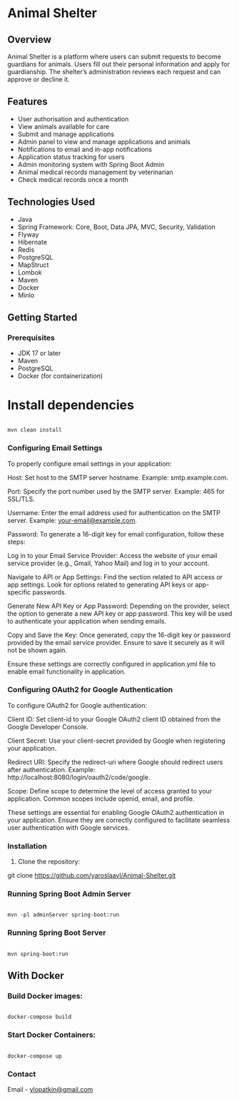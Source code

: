 # Animal Shelter

## Overview
Animal Shelter is a platform where users can submit requests to become guardians for animals. Users fill out their personal information and apply for guardianship. The shelter’s administration reviews each request and can approve or decline it.

## Features
- User authorisation and authentication
- View animals available for care
- Submit and manage applications
- Admin panel to view and manage applications and animals
- Notifications to email and in-app notifications
- Application status tracking for users
- Admin monitoring system with Spring Boot Admin
- Animal medical records management by veterinarian
- Check medical records once a month

## Technologies Used
- Java
- Spring Framework: Core, Boot, Data JPA, MVC, Security, Validation
- Flyway
- Hibernate
- Redis
- PostgreSQL
- MapStruct
- Lombok
- Maven
- Docker
- MinIo

## Getting Started

### Prerequisites
- JDK 17 or later
- Maven
- PostgreSQL
- Docker (for containerization)

# Install dependencies
 ```

mvn clean install

 ```

### Configuring Email Settings
To properly configure email settings in your application:

Host: Set host to the SMTP server hostname. Example: smtp.example.com.

Port: Specify the port number used by the SMTP server. Example: 465 for SSL/TLS.

Username: Enter the email address used for authentication on the SMTP server. Example: your-email@example.com.

Password: To generate a 16-digit key for email configuration, follow these steps:

Log in to your Email Service Provider:
Access the website of your email service provider (e.g., Gmail, Yahoo Mail) and log in to your account.

Navigate to API or App Settings:
Find the section related to API access or app settings. Look for options related to generating API keys or app-specific passwords.

Generate New API Key or App Password:
Depending on the provider, select the option to generate a new API key or app password. This key will be used to authenticate your application when sending emails.

Copy and Save the Key:
Once generated, copy the 16-digit key or password provided by the email service provider. Ensure to save it securely as it will not be shown again.

Ensure these settings are correctly configured in application.yml file to enable email functionality in application.

### Configuring OAuth2 for Google Authentication
To configure OAuth2 for Google authentication:

Client ID: Set client-id to your Google OAuth2 client ID obtained from the Google Developer Console.

Client Secret: Use your client-secret provided by Google when registering your application.

Redirect URI: Specify the redirect-uri where Google should redirect users after authentication. Example: http://localhost:8080/login/oauth2/code/google.

Scope: Define scope to determine the level of access granted to your application. Common scopes include openid, email, and profile.

These settings are essential for enabling Google OAuth2 authentication in your application. Ensure they are correctly configured to facilitate seamless user authentication with Google services.

### Installation
1. Clone the repository:


git clone https://github.com/yaroslaavl/Animal-Shelter.git

### Running Spring Boot Admin Server
  ```

mvn -pl adminServer spring-boot:run

 ```

### Running Spring Boot Server
 ```

mvn spring-boot:run

```

## With Docker

### Build Docker images:
 ```

docker-compose build

```

### Start Docker Containers:
 ```

docker-compose up

```

### Contact
Email - ylopatkin@gmail.com
